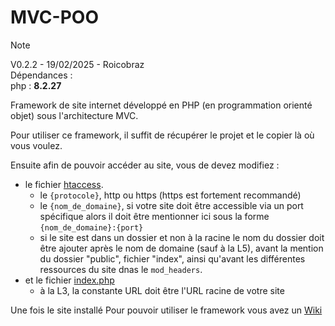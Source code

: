 # MVC-POO

> [!NOTE]
> V0.2.2 -
> 19/02/2025 -
> Roicobraz \
> Dépendances : \
> php : **8.2.27**

Framework de site internet développé en PHP (en programmation orienté objet) sous l'architecture MVC.

Pour utiliser ce framework, il suffit de récupérer le projet et le copier là où vous voulez.  

Ensuite afin de pouvoir accéder au site, vous de devez modifiez :
- le fichier [htaccess](./.htaccess).
  - le `{protocole}`, http ou https (https est fortement recommandé)
  - le `{nom_de_domaine}`, si votre site doit être accessible via un port spécifique alors il doit être mentionner ici sous la forme `{nom_de_domaine}:{port}` 
  - si le site est dans un dossier et non à la racine le nom du dossier doit être ajouter après le nom de domaine (sauf à la L5), avant la mention du dossier "public", fichier "index", ainsi qu'avant les différentes ressources du site dnas le `mod_headers`.
- et le fichier [index.php](./public/index.php)
  - à la L3, la constante URL doit être l'URL racine de votre site 

Une fois le site installé 
Pour pouvoir utiliser le framework vous avez un [Wiki](https://github.com/Roicobraz/mvc_poo/wiki)